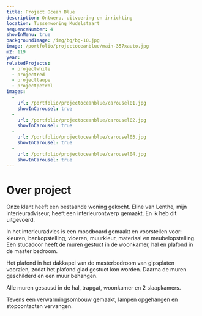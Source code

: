 ```yaml
---
title: Project Ocean Blue
description: Ontwerp, uitvoering en inrichting
location: Tussenwoning Kudelstaart
sequenceNumber: 4
showInMenu: true
backgroundImage: /img/bg/bg-10.jpg
image: /portfolio/projectoceanblue/main-357xauto.jpg
m2: 119
year: 
relatedProjects:
  - projectwhite
  - projectred
  - projecttaupe
  - projectpetrol
images:
  -
    url: /portfolio/projectoceanblue/carousel01.jpg
    showInCarousel: true
  -
    url: /portfolio/projectoceanblue/carousel02.jpg
    showInCarousel: true
  -
    url: /portfolio/projectoceanblue/carousel03.jpg
    showInCarousel: true
  -
    url: /portfolio/projectoceanblue/carousel04.jpg
    showInCarousel: true
---
```

# Over project

Onze klant heeft een bestaande woning gekocht. Eline van Lenthe, mijn interieuradviseur, heeft een interieurontwerp gemaakt. En ik heb dit uitgevoerd.

In het interieuradvies is een moodboard gemaakt en voorstellen voor: kleuren, bankopstelling, vloeren, muurkleur, materiaal en meubelopstelling. Een stucadoor heeft de muren gestuct in de woonkamer, hal en plafond in de master bedroom. 

Het plafond in het dakkapel van de masterbedroom van gipsplaten voorzien, zodat het plafond glad gestuct kon worden. Daarna de muren geschilderd en een muur behangen.

Alle muren gesausd in de hal, trapgat, woonkamer en 2 slaapkamers. 

Tevens een verwarmingsombouw gemaakt, lampen opgehangen en stopcontacten vervangen.